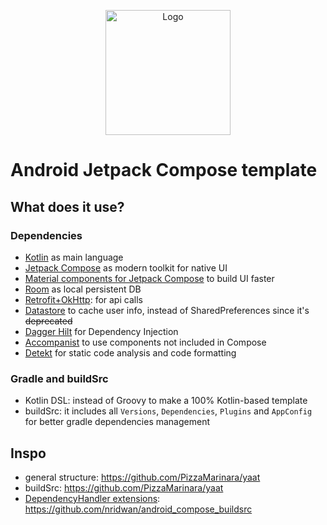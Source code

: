 <p align="center">
  <a href="https://developer.android.com/jetpack/compose">
    <img src="https://tabris.com/wp-content/uploads/2021/06/jetpack-compose-icon_RGB.png" alt="Logo" width="200" height="200">
  </a>
</p>

# Android Jetpack Compose template

## What does it use?
### Dependencies
- [Kotlin](https://kotlinlang.org/) as main language
- [Jetpack Compose](https://developer.android.com/jetpack/compose) as modern toolkit for native UI
- [Material components for Jetpack Compose](https://developer.android.com/reference/kotlin/androidx/compose/material/package-summary#top-level-functions) to build UI faster
- [Room](https://developer.android.com/training/data-storage/room) as local persistent DB
- [Retrofit+OkHttp](https://square.github.io/retrofit/): for api calls
- [Datastore](https://developer.android.com/topic/libraries/architecture/datastore?gclid=CjwKCAjwkYGVBhArEiwA4sZLuMMCRUnWZzzy-AwDePYTUTn3gO6-rrT8jGo7D-H2vztegIJ-zEsb8hoCtI8QAvD_BwE&gclsrc=aw.ds) to cache user info, instead of SharedPreferences since it's ~~deprecated~~
- [Dagger Hilt](https://developer.android.com/training/dependency-injection/hilt-android) for Dependency Injection
- [Accompanist](https://google.github.io/accompanist/) to use components not included in Compose
- [Detekt](https://detekt.dev/) for static code analysis and code formatting

### Gradle and buildSrc
- Kotlin DSL: instead of Groovy to make a 100% Kotlin-based template
- buildSrc: it includes all `Versions`, `Dependencies`, `Plugins` and `AppConfig` for better gradle dependencies management

## Inspo
- general structure: https://github.com/PizzaMarinara/yaat
- buildSrc: https://github.com/PizzaMarinara/yaat
- [DependencyHandler extensions](https://github.com/nridwan/android_compose_buildsrc/blob/main/src/main/kotlin/Libraries.kt): https://github.com/nridwan/android_compose_buildsrc
